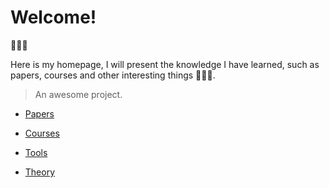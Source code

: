 # Welcome! <!-- {docsify-ignore} -->
:tada::tada::tada:

Here is my homepage, I will present the knowledge I have learned, such as papers, courses and other interesting things :dizzy::sparkles::star2:.

> An awesome project.

- [Papers](/papers/README.md)

- [Courses](/courses/README.md)

- [Tools](/实用工具/README.md)

- [Theory](/Theory/README.md)